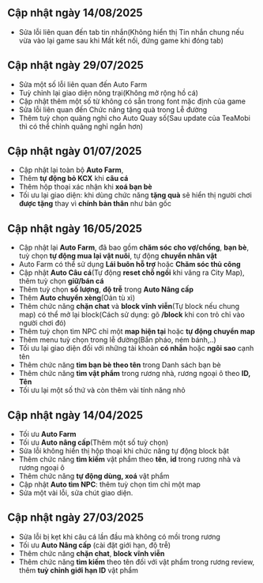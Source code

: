 ## Cập nhật ngày 14/08/2025
- Sửa lỗi liên quan đến tab tin nhắn(Không hiển thị Tin nhắn chung nếu vừa vào lại game sau khi Mất kết nối, đứng game khi đóng tab)


## Cập nhật ngày 29/07/2025
- Sửa một số lỗi liên quan đến Auto Farm
- Tuỳ chỉnh lại giao diện nông trại(Không mở rộng hồ cá)
- Cập nhật thêm một số từ không có sẵn trong font mặc định của game
- Sửa lỗi liên quan đến Chức năng tặng quà trong Lễ đường
- Thêm tuỳ chọn quãng nghỉ cho Auto Quay số(Sau update của TeaMobi thì có thể chỉnh quãng nghỉ ngắn hơn)


## Cập nhật ngày 01/07/2025

- Cập nhật lại toàn bộ **Auto Farm**,
- Thêm **tự động bỏ KCX** khi **câu cá**
- Thêm hộp thoại xác nhận khi **xoá bạn bè**
- Tối ưu lại giao diện: khi dùng chức năng **tặng quà** sẽ hiển thị người chơi **được tặng** thay vì **chính bản thân** như bản gốc


## Cập nhật ngày 16/05/2025

- Cập nhật lại **Auto Farm**, đã bao gồm **chăm sóc cho vợ/chồng**, **bạn bè**, tuỳ chọn **tự động mua lại vật nuôi**, tự động **chuyển nhân vật**
- Auto Farm có thể sử dụng **Lái buôn hỗ trợ** hoặc **Chăm sóc thủ công**
- Cập nhật **Auto Câu cá**(Tự động **reset chỗ ngồi** khi văng ra City Map), thêm tuỳ chọn **giữ/bán cá**
- Thêm tuỳ chọn **số lượng**, **độ trễ** trong **Auto Nâng cấp**
- Thêm **Auto chuyển xèng**(Oản tù xì)
- Thêm chức năng **chặn chat** và **block vĩnh viễn**(Tự block nếu chung map) có thể mở lại block(Cách sử dụng: gõ **/block** khi con trỏ chỉ vào người chơi đó)
- Thêm tuỳ chọn tìm NPC chỉ một **map hiện tại** hoặc **tự động chuyển map**
- Thêm menu tuỳ chọn trong lễ đường(Bắn pháo, ném bánh,..)
- Tối ưu lại giao diện đối với những tài khoản **có nhẫn** hoặc **ngôi sao** cạnh tên
- Thêm chức năng **tìm bạn bè theo tên** trong Danh sách bạn bè
- Thêm chức năng **tìm vật phẩm** trong rương nhà, rương ngoại ô theo **ID, Tên**
- Tối ưu lại một số thứ và còn thêm vài tính năng nhỏ


## Cập nhật ngày 14/04/2025

- Tối ưu **Auto Farm**
- Tối ưu **Auto nâng cấp**(Thêm một số tuỳ chọn)
- Sửa lỗi không hiển thị hộp thoại khi chức năng tự động block bật
- Thêm chức năng **tìm kiếm** vật phẩm theo **tên**, **id** trong rương nhà và rương ngoại ô
- Thêm chức năng **tự động dùng, xoá** vật phẩm
- Cập nhật **Auto tìm NPC**: thêm tuỳ chọn tìm chỉ một map
- Sửa một vài lỗi, sửa chút giao diện.


## Cập nhật ngày 27/03/2025

- Sửa lỗi bị kẹt khi câu cá lần đầu mà không có mồi trong rương
- Tối ưu **Auto Nâng cấp** (cài đặt giới hạn, độ trễ)
- Thêm chức năng **chặn chat**, **block vĩnh viễn**
- Thêm chức năng **tìm kiếm** theo tên đối với vật phẩm trong rương review, thêm **tuỳ chỉnh giới hạn ID** vật phẩm